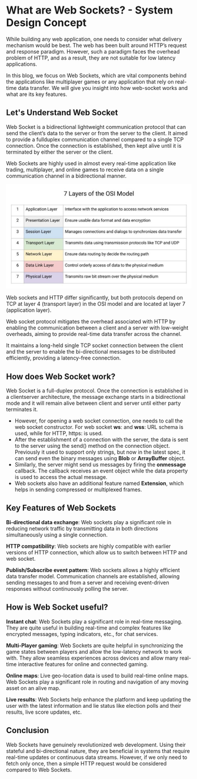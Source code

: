 # What are Web Sockets? - System Design Concept

While building any web application, one needs to consider what delivery mechanism would be best. The web has been built around HTTP’s request and response paradigm. However, such a paradigm faces the overhead problem of HTTP, and as a result, they are not suitable for low latency applications. 

In this blog, we focus on Web Sockets, which are vital components behind the applications like multiplayer games or any application that rely on real-time data transfer. We will give you insight into how web-socket works and what are its key features.

## Let's Understand Web Socket

Web Socket is a bidirectional lightweight communication protocol that can send the client’s data to the server or from the server to the client. It aimed to provide a fullduplex communication channel compared to a single TCP connection. Once the connection is established, then kept alive until it is terminated by either the server or the client. 

Web Sockets are highly used in almost every real-time application like trading, multiplayer, and online games to receive data on a single communication channel in a bidirectional manner.

![](./assets/osi.jpeg)

Web sockets and HTTP differ significantly, but both protocols depend on TCP at layer 4 (transport layer) in the OSI model and are located at layer 7 (application layer).

Web socket protocol mitigates the overhead associated with HTTP by enabling the communication between a client and a server with low-weight overheads, aiming to provide real-time data transfer across the channel.

It maintains a long-held single TCP socket connection between the client and the server to enable the bi-directional messages to be distributed efficiently, providing a latency-free connection.

## How does Web Socket work?

Web Socket is a full-duplex protocol. Once the connection is established in a clientserver architecture, the message exchange starts in a bidirectional mode and it will remain alive between client and server until either party terminates it.
- However, for opening a web socket connection, one needs to call the web socket constructor. For web socket **ws**: and **wss**: URL schema is used, while for HTTP, https: is used.
- After the establishment of a connection with the server, the data is sent to the server using the send() method on the connection object. Previously it used to support only strings, but now in the latest spec, it can send even the binary messages using **Blob** or **ArrayBuffer** object. 
- Similarly, the server might send us messages by firing the **onmessage** callback. The callback receives an event object while the data property is used to access the actual message.
- Web sockets also have an additional feature named **Extension**, which helps in sending compressed or multiplexed frames.

## Key Features of Web Sockets

**Bi-directional data exchange**: Web sockets play a significant role in reducing network traffic by transmitting data in both directions simultaneously using a single connection.

**HTTP compatibility**: Web sockets are highly compatible with earlier versions of HTTP connection, which allow us to switch between HTTP and web socket.

**Publish/Subscribe event pattern**: Web sockets allows a highly efficient data transfer model. Communication channels are established, allowing sending messages to and from a server and receiving event-driven responses without continuously polling the server.

## How is Web Socket useful?

**Instant chat**: Web Sockets play a significant role in real-time messaging. They are quite useful in building real-time and complex features like encrypted messages, typing indicators, etc., for chat services.

**Multi-Player gaming**: Web Sockets are quite helpful in synchronizing the game states between players and allow the low-latency network to work with. They allow seamless experiences across devices and allow many real-time interactive features for online and connected gaming.

**Online maps**: Live geo-location data is used to build real-time online maps. Web Sockets play a significant role in routing and navigation of any moving asset on an alive map.

**Live results**: Web Sockets help enhance the platform and keep updating the user with the latest information and lie status like election polls and their results, live score updates, etc.

## Conclusion

Web Sockets have genuinely revolutionized web development. Using their stateful and bi-directional nature, they are beneficial in systems that require real-time updates or continuous data streams. However, if we only need to fetch only once, then a simple HTTP request would be considered compared to Web Sockets.
